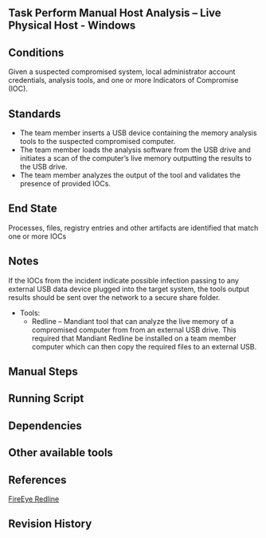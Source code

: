 ## Task Perform Manual Host Analysis – Live Physical Host - Windows  


## Conditions  
Given a suspected compromised system, local administrator account credentials, analysis tools, and one or more Indicators of Compromise (IOC).  


## Standards  
* The team member inserts a USB device containing the memory analysis tools to the suspected compromised computer.  
* The team member loads the analysis software from the USB drive and initiates a scan of the computer’s live memory outputting the results to the USB drive.  
* The team member analyzes the output of the tool and validates the presence of provided IOCs.  


## End State  
Processes, files, registry entries and other artifacts are identified that match one or more IOCs  


## Notes  
If the IOCs from the incident indicate possible infection passing to any external USB data device plugged into the target system, the tools output results should be sent over the network to a secure share folder.  

* Tools:
  * Redline – Mandiant tool that can analyze the live memory of a compromised computer from from an external USB drive. This required that Mandiant Redline be installed on a team member computer which can then copy the required files to an external USB.  


## Manual Steps  


## Running Script  


## Dependencies  


## Other available tools  


## References  
[FireEye Redline](https://www.fireeye.com/services/freeware/redline.html)  


## Revision History  
